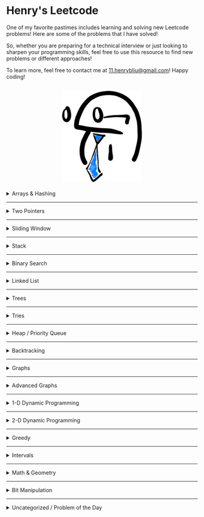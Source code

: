 # Henry's Leetcode
One of my favorite pastimes includes learning and solving new Leetcode problems! Here are some of the problems that I have solved!

So, whether you are preparing for a technical interview or just looking to sharpen your programming skills, feel free to use this resource to find new problems or different approaches!

To learn more, feel free to contact me at 11.henrybliu@gmail.com! Happy coding!

<h2 style="text-align: center;">

<img src="images/cartoon.png" alt="cartoon character" title="cartoon character" width="210"/>

</h2>

<details>
<summary>  Arrays & Hashing </summary>

| # | Difficulty | Problem | My Solution |
| :---: | :---: | :----: | :---: |
| 217 | Easy | [Contains Duplicate](https://leetcode.com/problems/contains-duplicate/) | [python3](https://github.com/henrybliu/Leetcode/blob/main/solutions/217.py) |
|  242 | Easy | [Valid Anagram](https://leetcode.com/problems/valid-anagram/) | [python3](https://github.com/henrybliu/Leetcode/blob/main/solutions/242.py)|
|  1 | Easy | [Two Sum](https://leetcode.com/problems/two-sum/) | [python3](https://github.com/henrybliu/Leetcode/blob/main/solutions/1.py) |
|  49 | Medium | [Group Anagrams](https://leetcode.com/problems/group-anagrams/) | [python3](https://github.com/henrybliu/Leetcode/blob/main/solutions/49.py) |
|  347 | Medium | [Top K Frequent Elements](https://leetcode.com/problems/top-k-frequent-elements/) |[python3](https://github.com/henrybliu/Leetcode/blob/main/solutions/347.py) |
|  248 | Medium | [Product of Array Except Self](https://leetcode.com/problems/product-of-array-except-self/) | [python3](https://github.com/henrybliu/Leetcode/blob/main/solutions/248.py) |
|  36 | Medium | [Valid Sudoku](https://leetcode.com/problems/valid-sudoku/) | [python3](https://github.com/henrybliu/Leetcode/blob/main/solutions/36.py)|
|  128 | Medium | [Longest Consecutive Sequence](https://leetcode.com/problems/longest-consecutive-sequence/) | [python3](https://github.com/henrybliu/Leetcode/blob/main/solutions/128.py)|
|  392 | Easy | [Is Subsequence](https://leetcode.com/problems/is-subsequence/) | [python3](https://github.com/henrybliu/Leetcode/blob/main/solutions/392.py)|
|  58 | Easy | [Length of Last Word](https://leetcode.com/problems/length-of-last-word/) | [python3](https://github.com/henrybliu/Leetcode/blob/main/solutions/58.py)|
|  1299 | Easy | [Replace Elements With Greatest Element on Right Side](https://leetcode.com/problems/replace-elements-with-greatest-element-on-right-side/) | [python3](https://github.com/henrybliu/Leetcode/blob/main/solutions/1299.py)|
|  14 | Easy | [Longest Common Prefix](https://leetcode.com/problems/longest-common-prefix/) | [python3](solutions/14.py) |
|  27 | Easy | [Remove Element](https://leetcode.com/problems/remove-element/description/) | [python3](https://github.com/henrybliu/Leetcode/blob/main/solutions/27.py) |
|  929 | Easy | [Unique Email Addresses](https://leetcode.com/problems/unique-email-addresses/) | [python3](https://github.com/henrybliu/Leetcode/blob/main/solutions/929.py) |
|  554 | Medium | [Brick Wall](https://leetcode.com/problems/brick-wall/) | [python3](https://github.com/henrybliu/Leetcode/blob/main/solutions/554.py)|


</details>

---

<details>
<summary>Two Pointers</summary>

| # | Difficulty | Problem | My Solution |
| :---: | :---: | :----: | :---: |
|  881 | Medium | [Boats to Save People](https://leetcode.com/problems/boats-to-save-people/) | [python3](https://github.com/henrybliu/Leetcode/blob/main/solutions/881.py) |
|  42 | Hard | [Trapping Rain Water](https://leetcode.com/problems/trapping-rain-water/) | [python3](https://github.com/henrybliu/Leetcode/blob/main/solutions/42.py) |
|  11 | Medium | [Container With Most Water](https://leetcode.com/problems/container-with-most-water/) | [python3](https://github.com/henrybliu/Leetcode/blob/main/solutions/11.py)|
|  15 | Medium | [3Sum](https://leetcode.com/problems/3sum/) | [python3](https://github.com/henrybliu/Leetcode/blob/main/solutions/15.py) |
|  167 | Medium | [Two Sum II - Input Array is Sorted](https://leetcode.com/problems/two-sum-ii-input-array-is-sorted/) | [python3](https://github.com/henrybliu/Leetcode/blob/main/solutions/167.py)|
|  125 | Easy | [Valid Palindrome](https://leetcode.com/problems/valid-palindrome/) | [python3](https://github.com/henrybliu/Leetcode/blob/main/solutions/125.py) |
|  777 | Medium | [Swap Adjacent in LR String](https://leetcode.com/problems/swap-adjacent-in-lr-string/description/) | [python3](https://github.com/henrybliu/Leetcode/blob/main/solutions/777.py) |
</details>

---

<details>
<summary> Sliding Window </summary>

| # | Difficulty | Problem | My Solution |
| :---: | :---: | :----: | :---: |
|  121 | Easy | [Best Time to Buy and Sell Stock](https://leetcode.com/problems/best-time-to-buy-and-sell-stock/) | [python3](https://github.com/henrybliu/Leetcode/blob/main/solutions/121.py) |
|  3 | Medium | [Longest Substring Without Repeating Characters](https://leetcode.com/problems/longest-substring-without-repeating-characters/) | [python3](https://github.com/henrybliu/Leetcode/blob/main/solutions/3.py) |
|  424 | Medium | [Longest Repeating Character Replacement](https://leetcode.com/problems/longest-repeating-character-replacement/) | [python3](https://github.com/henrybliu/Leetcode/blob/main/solutions/424.py) |
|  567 | Medium | [Permutation in String](https://leetcode.com/problems/permutation-in-string/) | [python3](https://github.com/henrybliu/Leetcode/blob/main/solutions/567.py)|

</details>

---

<details>
<summary> Stack </summary>

| # | Difficulty | Problem | My Solution |
| :---: | :---: | :----: | :---: |
| 20 | Easy | [Valid Parentheses](https://leetcode.com/problems/valid-parentheses/) | [python3](https://github.com/henrybliu/Leetcode/blob/main/solutions/20.py) |
| 155 | Medium | [Min Stack](https://leetcode.com/problems/min-stack/description/) | [python3](https://github.com/henrybliu/Leetcode/blob/main/solutions/155.py) |
| 150 | Medium | [Evaluate Reverse Polish Notation](https://leetcode.com/problems/evaluate-reverse-polish-notation/) | [python3](https://github.com/henrybliu/Leetcode/blob/main/solutions/150.py) |
| 22| Medium | [Generate Parentheses](https://leetcode.com/problems/generate-parentheses/) | [python3](https://github.com/henrybliu/Leetcode/blob/main/solutions/22.py) |
|  735 | Medium | [Asteroid Collision](https://leetcode.com/problems/asteroid-collision/) | [python3](https://github.com/henrybliu/Leetcode/blob/main/solutions/735.py)|
|  739 | Medium | [Daily Temperatures](https://leetcode.com/problems/daily-temperatures/) | [python3](https://github.com/henrybliu/Leetcode/blob/main/solutions/739.py)|
|  853 | Medium | [Car Fleet](https://leetcode.com/problems/car-fleet/) | [python3](https://github.com/henrybliu/Leetcode/blob/main/solutions/853.py)|
|  394 | Medium | [Decode String](https://leetcode.com/problems/decode-string/) | [python3](https://github.com/henrybliu/Leetcode/blob/main/solutions/394.py)|
|  456 | Medium | [132 Pattern](https://leetcode.com/problems/132-pattern/description/) | [python3](https://github.com/henrybliu/Leetcode/blob/main/solutions/456.py)|

</details>


</details>

---

<details>
<summary> Binary Search </summary>

| # | Difficulty | Problem | My Solution |
| :---: | :---: | :----: | :---: |
| 704 | Easy | [Binary Search](https://leetcode.com/problems/binary-search/) | [python3](https://github.com/henrybliu/Leetcode/blob/main/solutions/704.py) |
| 74 | Medium | [Search a 2D Matrix](https://leetcode.com/problems/search-a-2d-matrix/) | [python3](https://github.com/henrybliu/Leetcode/blob/main/solutions/74.py) |
| 875 | Medium | [Koko Eating Bananas](https://leetcode.com/problems/koko-eating-bananas/) | [python3](https://github.com/henrybliu/Leetcode/blob/main/solutions/875.py) |
| 153 | Medium | [Find Minimum in Rotated Sorted Array](https://leetcode.com/problems/find-minimum-in-rotated-sorted-array/) | [python3](https://github.com/henrybliu/Leetcode/blob/main/solutions/153.py) |
| 33 | Medium | [Search in Rotated Sorted Array](https://leetcode.com/problems/search-in-rotated-sorted-array/) | [python3](https://github.com/henrybliu/Leetcode/blob/main/solutions/33.py) |
| 981 | Medium | [Time Based Key-Value Store](https://leetcode.com/problems/time-based-key-value-store/) | [python3](https://github.com/henrybliu/Leetcode/blob/main/solutions/981.py) |
| 540 | Medium | [Single Element in a Sorted Array](https://leetcode.com/problems/single-element-in-a-sorted-array/) | [python3](https://github.com/henrybliu/Leetcode/blob/main/solutions/540.py) |
| 162 | Medium | [Single Element in a Sorted Array](https://leetcode.com/problems/find-peak-element/description/) | [python3](https://github.com/henrybliu/Leetcode/blob/main/solutions/162.py) |
| 4 | Hard | [Median of Two Sorted Arrays](https://leetcode.com/problems/median-of-two-sorted-arrays/) | [python3](https://github.com/henrybliu/Leetcode/blob/main/solutions/4.py) |


</details>

---

<details>
<summary> Linked List </summary>

| # | Difficulty | Problem | My Solution |
| :---: | :---: | :----: | :---: |
| 206 | Easy | [Reverse Linked List](https://leetcode.com/problems/reverse-linked-list/) | [python3](https://github.com/henrybliu/Leetcode/blob/main/solutions/206.py) |
| 21 | Easy | [Merge Two Sorted Lists](https://leetcode.com/problems/merge-two-sorted-lists/) | [python3](https://github.com/henrybliu/Leetcode/blob/main/solutions/21.py) |
| 143 | Medium | [Reorder List](https://leetcode.com/problems/reorder-list/) | [python3](https://github.com/henrybliu/Leetcode/blob/main/solutions/143.py) |
| 19 | Medium | [Remove Nth Node From End of List](https://leetcode.com/problems/remove-nth-node-from-end-of-list/) | [python3](https://github.com/henrybliu/Leetcode/blob/main/solutions/19.py) |
| 138 | Medium | [Copy List with Random Pointer](https://leetcode.com/problems/copy-list-with-random-pointer/) | [python3](https://github.com/henrybliu/Leetcode/blob/main/solutions/138.py) |
| 2| Medium | [Add Numbers](https://leetcode.com/problems/add-two-numbers/) | [python3](https://github.com/henrybliu/Leetcode/blob/main/solutions/2.py) |
|  141 | Easy | [Linked List Cycle](https://leetcode.com/problems/linked-list-cycle/) | [python3](https://github.com/henrybliu/Leetcode/blob/main/solutions/141.py)|
|  287 | Medium | [Find the Duplicate Number](https://leetcode.com/problems/find-the-duplicate-number/) | [python3](https://github.com/henrybliu/Leetcode/blob/main/solutions/287.py)|
|  146 | Medium | [LRU Cache](https://leetcode.com/problems/lru-cache/) | [python3](https://github.com/henrybliu/Leetcode/blob/main/solutions/146.py)|
|  23 | Medium | [Merge K Sorted Lists](https://leetcode.com/problems/merge-k-sorted-lists/description/) | [python3](https://github.com/henrybliu/Leetcode/blob/main/solutions/23.py)|

</details>

---

<details>
<summary> Trees </summary>

| # | Difficulty | Problem | My Solution |
| :---: | :---: | :----: | :---: |
| 102 | Medium | [Binary Tree Level Order Traversal](https://leetcode.com/problems/binary-tree-level-order-traversal/) | [python3](https://github.com/henrybliu/Leetcode/blob/main/solutions/102.py) |
| 199 | Medium | [Binary Tree Level Order Traversal](https://leetcode.com/problems/binary-tree-right-side-view/) | [python3](https://github.com/henrybliu/Leetcode/blob/main/solutions/199.py) |
| 1448 | Medium | [Count Good Nodes in Binary Tree](https://leetcode.com/problems/count-good-nodes-in-binary-tree/) | [python3](https://github.com/henrybliu/Leetcode/blob/main/solutions/1448.py) |
| 98 | Medium | [Validate Binary Search Tree](https://leetcode.com/problems/validate-binary-search-tree/) | [python3](https://github.com/henrybliu/Leetcode/blob/main/solutions/98.py) |
| 230 | Medium | [Kth Smallest Element in a BST](https://leetcode.com/problems/kth-smallest-element-in-a-bst/) | [python3](https://github.com/henrybliu/Leetcode/blob/main/solutions/230.py) |
| 105 | Medium | [Construct Binary Tree from Preorder and Inorder Traversal](https://leetcode.com/problems/construct-binary-tree-from-preorder-and-inorder-traversal/) | [python3](https://github.com/henrybliu/Leetcode/blob/main/solutions/105.py) |
| 124 | Hard | [Binary Tree Maximum Path Sum](https://leetcode.com/problems/binary-tree-maximum-path-sum/) | [python3](https://github.com/henrybliu/Leetcode/blob/main/solutions/124.py) |
| 297 | Hard | [Serialize and Deserialize Binary Tree](https://leetcode.com/problems/serialize-and-deserialize-binary-tree/) | [python3](https://github.com/henrybliu/Leetcode/blob/main/solutions/297.py) |
| 226 | Easy | [Invert Binary Tree](https://leetcode.com/problems/invert-binary-tree/) | [python3](https://github.com/henrybliu/Leetcode/blob/main/solutions/226.py) |
| 104 | Easy | [Maximum Depth of Binary Tree](https://leetcode.com/problems/maximum-depth-of-binary-tree/) | [python3](https://github.com/henrybliu/Leetcode/blob/main/solutions/104.py) |
| 543 | Easy | [Diameter of Binary Tree](https://leetcode.com/problems/diameter-of-binary-tree/) | [python3](https://github.com/henrybliu/Leetcode/blob/main/solutions/543.py) |
| 110 | Easy | [Balanced Binary Tree](https://leetcode.com/problems/balanced-binary-tree/) | [python3](https://github.com/henrybliu/Leetcode/blob/main/solutions/110.py) |
| 100 | Easy | [Same Tree](https://leetcode.com/problems/same-tree/) | [python3](https://github.com/henrybliu/Leetcode/blob/main/solutions/100.py) |
| 572 | Easy | [Subtree of Another Tree](https://leetcode.com/problems/subtree-of-another-tree/) | [python3](https://github.com/henrybliu/Leetcode/blob/main/solutions/572.py) |
| 235 | Medium | [Lowest Common Ancestor of a Binary Search Tree](https://leetcode.com/problems/lowest-common-ancestor-of-a-binary-search-tree/) | [python3](https://github.com/henrybliu/Leetcode/blob/main/solutions/235.py) |
| 1026 | Medium | [Maximum Difference Between Node and Ancestor](https://leetcode.com/problems/maximum-difference-between-node-and-ancestor/description/?envType=daily-question&envId=2024-01-11) | [python3](https://github.com/henrybliu/Leetcode/blob/main/solutions/1026.py) |
| 872 | Easy | [Leaf-Similar Trees](https://leetcode.com/problems/leaf-similar-trees/description/?envType=daily-question&envId=2024-01-09) | [python3](https://github.com/henrybliu/Leetcode/blob/main/solutions/872.py) |
| 938 | Easy | [Range Sum of BST](https://leetcode.com/problems/range-sum-of-bst/description/?envType=daily-question&envId=2024-01-08) | [python3](https://github.com/henrybliu/Leetcode/blob/main/solutions/938.py) |
| 2385 | Medium | [Amount of Time for Binary Tree to Be Infected](https://leetcode.com/problems/amount-of-time-for-binary-tree-to-be-infected/description/?envType=daily-question&envId=2024-01-10) | [python3](https://github.com/henrybliu/Leetcode/blob/main/solutions/2385.py) |
</details>


---

<details>
<summary> Tries </summary>

| # | Difficulty | Problem | My Solution |
| :---: | :---: | :----: | :---: |
| 208 | Medium | [Implement a Trie Prefix Tree](https://leetcode.com/problems/implement-trie-prefix-tree/) | [python3](https://github.com/henrybliu/Leetcode/blob/main/solutions/208.py) |
| 211 | Medium | [Design Add and Search Words Data Structure](https://leetcode.com/problems/design-add-and-search-words-data-structure/) | [python3](https://github.com/henrybliu/Leetcode/blob/main/solutions/211.py) |
| 212 | Hard | [Word Search II](https://leetcode.com/problems/word-search-ii/) | [python3](https://github.com/henrybliu/Leetcode/blob/main/solutions/212.py) |


</details>

---

<details>
<summary> Heap / Priority Queue </summary>

| # | Difficulty | Problem | My Solution |
| :---: | :---: | :----: | :---: |
| 355 | Medium | [Design Twitter](https://leetcode.com/problems/design-twitter/description/) | [python3](https://github.com/henrybliu/Leetcode/blob/main/solutions/355.py) |
| 703 | Easy | [Kth Largest Element in a Stream](https://leetcode.com/problems/kth-largest-element-in-a-stream/) | [python3](https://github.com/henrybliu/Leetcode/blob/main/solutions/703.py) |
| 1046 | Easy | [Last Stone Weight](https://leetcode.com/problems/last-stone-weight/) | [python3](https://github.com/henrybliu/Leetcode/blob/main/solutions/1046.py) |
| 973 | Medium | [K Closest Points to Origin](https://leetcode.com/problems/k-closest-points-to-origin/) | [python3](https://github.com/henrybliu/Leetcode/blob/main/solutions/973.py) |
| 215 | Medium | [Kth Largest Element in an Array](https://leetcode.com/problems/kth-largest-element-in-an-array/) | [python3](https://github.com/henrybliu/Leetcode/blob/main/solutions/215.py) |
| 295 | Medium | [Find Median from Data Stream](https://leetcode.com/problems/find-median-from-data-stream/) | [python3](https://github.com/henrybliu/Leetcode/blob/main/solutions/295.py) |
| 621 | Medium | [Task Scheduler](https://leetcode.com/problems/task-scheduler/) | [python3](https://github.com/henrybliu/Leetcode/blob/main/solutions/621.py) |


</details>

---

<details>
<summary> Backtracking </summary>

| # | Difficulty | Problem | My Solution |
| :---: | :---: | :----: | :---: |
| 51 | Hard | [N-Queens](https://leetcode.com/problems/n-queens/description/) | [python3](https://github.com/henrybliu/Leetcode/blob/main/solutions/51.py) |
| 78 | Medium | [Subsets](https://leetcode.com/problems/subsets/description/) | [python3](https://github.com/henrybliu/Leetcode/blob/main/solutions/78.py) |
| 39 | Medium | [Combination Sum](https://leetcode.com/problems/combination-sum/description/) | [python3](https://github.com/henrybliu/Leetcode/blob/main/solutions/39.py) |
| 46 | Medium | [Permutations](https://leetcode.com/problems/permutations/description/) | [python3](https://github.com/henrybliu/Leetcode/blob/main/solutions/46.py) |
| 90 | Medium | [Subsets II](https://leetcode.com/problems/subsets-ii/) | [python3](https://github.com/henrybliu/Leetcode/blob/main/solutions/90.py) |
| 17 | Medium | [Letter Combinations of a Phone Number](https://leetcode.com/problems/letter-combinations-of-a-phone-number/description/) | [python3](https://github.com/henrybliu/Leetcode/blob/main/solutions/17.py) |
| 40 | Medium | [Combination Sum II](https://leetcode.com/problems/combination-sum-ii/description/) | [python3](https://github.com/henrybliu/Leetcode/blob/main/solutions/40.py) |
| 17 | Medium | [Letter Combinations of a Phone Number](https://leetcode.com/problems/letter-combinations-of-a-phone-number/description/) | [python3](https://github.com/henrybliu/Leetcode/blob/main/solutions/17.py) |
| 131 | Medium | [Palindrome Partitioning](https://leetcode.com/problems/palindrome-partitioning/description/) | [python3](https://github.com/henrybliu/Leetcode/blob/main/solutions/131.py) |
| 79 | Medium | [Word Search](https://leetcode.com/problems/word-search//) | [python3](https://github.com/henrybliu/Leetcode/blob/main/solutions/79.py) |

</details>

---

<details>
<summary> Graphs </summary>

| # | Difficulty | Problem | My Solution |
| :---: | :---: | :----: | :---: |
| 210 | Medium | [Course Schedule II](https://leetcode.com/problems/course-schedule-ii/description/) | [python3](https://github.com/henrybliu/Leetcode/blob/main/solutions/210.py) |
| 207 | Medium | [Course Schedule](https://leetcode.com/problems/course-schedule/description/) | [python3](https://github.com/henrybliu/Leetcode/blob/main/solutions/207.py) |
| 200 | Medium | [Number of Islands](https://leetcode.com/problems/number-of-islands/) | [python3](https://github.com/henrybliu/Leetcode/blob/main/solutions/200.py) |
| 695 | Medium | [Max Area of Island](https://leetcode.com/problems/max-area-of-island/) | [python3](https://github.com/henrybliu/Leetcode/blob/main/solutions/695.py) |
| 417 | Medium | [Pacific Atlantic Water Flow](https://leetcode.com/problems/pacific-atlantic-water-flow/) | [python3](https://github.com/henrybliu/Leetcode/blob/main/solutions/417.py) |
| 994 | Medium | [Rotting Oranges](https://leetcode.com/problems/rotting-oranges/) | [python3](https://github.com/henrybliu/Leetcode/blob/main/solutions/994.py) |
| 130 | Medium | [Surrounded Regions](https://leetcode.com/problems/surrounded-regions/) | [python3](https://github.com/henrybliu/Leetcode/blob/main/solutions/130.py) |
| 133 | Medium | [Clone Graph](https://leetcode.com/problems/clone-graph/description/) | [python3](https://github.com/henrybliu/Leetcode/blob/main/solutions/133.py) |
| 684 | Medium | [Redundant Connection](https://leetcode.com/problems/redundant-connection/description/) | [python3](https://github.com/henrybliu/Leetcode/blob/main/solutions/684.py) |
| 127 | Hard | [Word Ladder](https://leetcode.com/problems/word-ladder/) | [python3](https://github.com/henrybliu/Leetcode/blob/main/solutions/127.py) |
| 953 | Easy | [Verifying an Alien Dictionary](https://leetcode.com/problems/verifying-an-alien-dictionary/) | [python3](https://github.com/henrybliu/Leetcode/blob/main/solutions/953.py) |
| 934 | Medium | [Shortest Bridge](https://leetcode.com/problems/shortest-bridge/description/) | [python3](https://github.com/henrybliu/Leetcode/blob/main/solutions/934.py) |
| 909 | Medium | [Snakes and Ladders](https://leetcode.com/problems/snakes-and-ladders/description/) | [python3](https://github.com/henrybliu/Leetcode/blob/main/solutions/909.py) |

</details>

---

<details>
<summary> Advanced Graphs </summary>
To be added
</details>

---

<details>
<summary> 1-D Dynamic Programming </summary>

| # | Difficulty | Problem | My Solution |
| :---: | :---: | :----: | :---: |
| 1578 | Medium | [Minimum Time to Make Rope Colorful](https://leetcode.com/problems/minimum-time-to-make-rope-colorful/) | [python3](https://github.com/henrybliu/Leetcode/blob/main/solutions/1578.py) |
| 1155  | Medium | [Number of Dice Rolls With Target Sum](https://leetcode.com/problems/number-of-dice-rolls-with-target-sum/description/?envType=daily-question&envId=2023-12-26) | [python3](https://github.com/henrybliu/Leetcode/blob/main/solutions/1155.py) |
| 91  | Medium | [Decode Ways](https://leetcode.com/problems/decode-ways/description/?envType=daily-question&envId=2023-12-25) | [python3](https://github.com/henrybliu/Leetcode/blob/main/solutions/91.py) |
| 1567  | Medium | [Maximum Length of Subarray With Positive Product](https://leetcode.com/problems/maximum-length-of-subarray-with-positive-product/description/) | [python3](https://github.com/henrybliu/Leetcode/blob/main/solutions/1567.py) |
</details>


---

<details>
<summary> 2-D Dynamic Programming </summary>
To be added
</details>

---

<details>
<summary> Greedy </summary>

| # | Difficulty | Problem | My Solution |
| :---: | :---: | :----: | :---: |
| 134 | Medium | [Gas Station](https://leetcode.com/problems/gas-station/description/) | [python3](https://github.com/henrybliu/Leetcode/blob/main/solutions/134.py) |
</details>

---

<details>
<summary> Intervals </summary>

| # | Difficulty | Problem | My Solution |
| :---: | :---: | :----: | :---: |
| 57 | Medium | [Insert Interval](https://leetcode.com/problems/insert-interval/) | [python3](https://github.com/henrybliu/Leetcode/blob/main/solutions/57.py) |
| 56 | Medium | [Merge Intervals](https://leetcode.com/problems/merge-intervals/) | [python3](https://github.com/henrybliu/Leetcode/blob/main/solutions/56.py) |
| 435 | Medium | [Non-overlapping Intervals](https://leetcode.com/problems/non-overlapping-intervals/) | [python3](https://github.com/henrybliu/Leetcode/blob/main/solutions/435.py) |
</details>

---

<details>
<summary> Math & Geometry </summary>

| # | Difficulty | Problem | My Solution |
| :---: | :---: | :----: | :---: |
| 149 | Hard | [Max Points on a Line](https://leetcode.com/problems/max-points-on-a-line/description/) | [python3](https://github.com/henrybliu/Leetcode/blob/main/solutions/149.py) |
</details>

---

<details>
<summary> Bit Manipulation </summary>
To be added
</details>

---

<details>
<summary> Uncategorized / Problem of the Day </summary>

| # | Difficulty | Problem | My Solution |
| :---: | :---: | :----: | :---: |
| 2706 | Easy | [Buy Two Chocolates](https://leetcode.com/problems/buy-two-chocolates/description/?envType=daily-question&envId=2023-12-20) | [python3](https://github.com/henrybliu/Leetcode/blob/main/solutions/2706.py) |
| 1637 | Medium | [Widest Vertical Area Between Two Points Containing No Points](https://leetcode.com/problems/widest-vertical-area-between-two-points-containing-no-points/description/?envType=daily-question&envId=2023-12-21) | [python3](https://github.com/henrybliu/Leetcode/blob/main/solutions/1637.py) |
| 661 | Easy | [Image Smoother](https://leetcode.com/problems/image-smoother/?envType=daily-question&envId=2023-12-19) | [python3](https://github.com/henrybliu/Leetcode/blob/main/solutions/661.py) |
| 1913 | Easy | [Maximum Product Difference Between Two Pairs](https://leetcode.com/problems/maximum-product-difference-between-two-pairs/description/?envType=daily-question&envId=2023-12-18) | [python3](https://github.com/henrybliu/Leetcode/blob/main/solutions/1913.py) |
| 2353 | Medium | [Design a Food Rating System](https://leetcode.com/problems/design-a-food-rating-system/description/?envType=daily-question&envId=2023-12-17) | [python3](https://github.com/henrybliu/Leetcode/blob/main/solutions/2353.py) |
| 1436 | Easy | [Destination City](https://leetcode.com/problems/destination-city/?envType=daily-question&envId=2023-12-15) | [python3](https://github.com/henrybliu/Leetcode/blob/main/solutions/1436.py) |
| 2482 | Medium | [Difference Between Ones and Zeros in Row and Column](https://leetcode.com/problems/difference-between-ones-and-zeros-in-row-and-column/?envType=daily-question&envId=2023-12-14) | [python3](https://github.com/henrybliu/Leetcode/blob/main/solutions/2482.py) |
| 1582 | Easy | [Special Positions in a Binary Matrix](https://leetcode.com/problems/special-positions-in-a-binary-matrix/) | [python3](https://github.com/henrybliu/Leetcode/blob/main/solutions/1582.py) |
| 1464 | Easy | [Maximum Product of Two Elements in an Array](https://leetcode.com/problems/maximum-product-of-two-elements-in-an-array/) | [python3](https://github.com/henrybliu/Leetcode/blob/main/solutions/1464.py) |
| 1287 | Easy | [Element Appearing More Than 25% In Sorted Array](https://leetcode.com/problems/element-appearing-more-than-25-in-sorted-array/description/?envType=daily-question&envId=2023-12-11) | [python3](https://github.com/henrybliu/Leetcode/blob/main/solutions/1287.py) |
| 1716 | Easy | [Calculate Money in Leetcode Bank](https://leetcode.com/problems/calculate-money-in-leetcode-bank/?envType=daily-question&envId=2023-12-06) | [python3](https://github.com/henrybliu/Leetcode/blob/main/solutions/1716.py) |
| 1266 | Easy | [Minimum Time Visiting All Points](https://leetcode.com/problems/minimum-time-visiting-all-points/?envType=daily-question&envId=2023-12-03) | [python3](https://github.com/henrybliu/Leetcode/blob/main/solutions/1266.py) |
| 1422 | Easy | [Maximum Score After Splitting a String](https://leetcode.com/problems/maximum-score-after-splitting-a-string/description/?envType=daily-question&envId=2023-12-22) | [python3](https://github.com/henrybliu/Leetcode/blob/main/solutions/1422.py) |
| 1496 | Easy | [Path Crossing](https://leetcode.com/problems/path-crossing/description/?envType=daily-question&envId=2023-12-23) | [python3](https://github.com/henrybliu/Leetcode/blob/main/solutions/1496.py) |
| 1758 | Easy | [Minimum Changes To Make Alternating Binary String](https://leetcode.com/problems/minimum-changes-to-make-alternating-binary-string/description/?envType=daily-question&envId=2023-12-24) | [python3](https://github.com/henrybliu/Leetcode/blob/main/solutions/1758.py) |
| 1897 | Easy | [Redistribute Characters to Make All Strings Equal](https://leetcode.com/problems/redistribute-characters-to-make-all-strings-equal/description/?envType=daily-question&envId=2023-12-30) | [python3](https://github.com/henrybliu/Leetcode/blob/main/solutions/1897.py) |
| 1624 | Easy | [Largest Substring Between Two Equal Characters](https://leetcode.com/problems/largest-substring-between-two-equal-characters/description/?envType=daily-question&envId=2023-12-31) | [python3](https://github.com/henrybliu/Leetcode/blob/main/solutions/1624.py) |
| 455 | Easy | [Assign Cookies](https://leetcode.com/problems/assign-cookies/description/?envType=daily-question&envId=2024-01-01) | [python3](https://github.com/henrybliu/Leetcode/blob/main/solutions/455.py) |
| 2610 | Medium | [Assign Cookies](https://leetcode.com/problems/convert-an-array-into-a-2d-array-with-conditions/description/?envType=daily-question&envId=2024-01-02) | [python3](https://github.com/henrybliu/Leetcode/blob/main/solutions/2610.py) |
| 2870 | Medium | [Minimum Number of Operations to Make Array Empty](https://leetcode.com/problems/minimum-number-of-operations-to-make-array-empty/description/?envType=daily-question&envId=2024-01-04) | [python3](https://github.com/henrybliu/Leetcode/blob/main/solutions/2870.py) |
| 1704 | Easy | [Determine if String Halves Are Alike](https://leetcode.com/problems/determine-if-string-halves-are-alike/description/?envType=daily-question&envId=2024-01-12) | [python3](https://github.com/henrybliu/Leetcode/blob/main/solutions/1704.py) |
| 1347 | Medium | [Minimum Number of Steps to Make Two Strings Anagram](https://leetcode.com/problems/minimum-number-of-steps-to-make-two-strings-anagram/description/?envType=daily-question&envId=2024-01-13) | [python3](https://github.com/henrybliu/Leetcode/blob/main/solutions/1347.py) |
| 1657 | Medium | [Determine if Two Strings Are Close](https://leetcode.com/problems/determine-if-two-strings-are-close/description/?envType=daily-question&envId=2024-01-14) | [python3](https://github.com/henrybliu/Leetcode/blob/main/solutions/1657.py) |
| 2225 | Medium | [Find Players with Zero or One Losses](https://leetcode.com/problems/find-players-with-zero-or-one-losses/?envType=daily-question&envId=2024-01-15) | [python3](https://github.com/henrybliu/Leetcode/blob/main/solutions/2225.py) |

</details>




